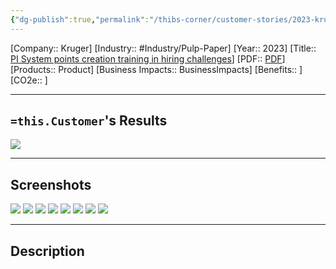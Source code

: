 ```yaml
---
{"dg-publish":true,"permalink":"/thibs-corner/customer-stories/2023-kruger-pi-system-points-creation-training-in-hiring-challenges/","noteIcon":""}
---
```


[Company:: Kruger]
[Industry:: #Industry/Pulp-Paper]
[Year:: 2023]
[Title:: [PI System points creation training in hiring challenges](Home.md)]
[PDF:: [PDF](Home.md)]
[Products:: Product]
[Business Impacts:: BusinessImpacts]
[Benefits:: ]
[CO2e:: ]


---
## `=this.Customer`'s Results
![](https://i.imgur.com/8FVsRRe.png)

---
## Screenshots
![](https://i.imgur.com/gdAarvZ.png)
![](https://i.imgur.com/Kl4V4V2.png)
![](https://i.imgur.com/heJKUwJ.png)
![](https://i.imgur.com/BHCwgTl.png)
![](https://i.imgur.com/JpKhdFC.png)
![](https://i.imgur.com/5NhCMtx.png)
![](https://i.imgur.com/cZ8RWxl.png)
![](https://i.imgur.com/4OcbTjm.png)

---
## Description